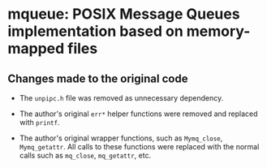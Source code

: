 # mqueue: POSIX Message Queues implementation based on memory-mapped files

## Changes made to the original code

- The `unpipc.h` file was removed as unnecessary dependency.

- The author's original `err*` helper functions were removed and replaced with
`printf`.

- The author's original wrapper functions, such as `Mymq_close`, `Mymq_getattr`.
All calls to these functions were replaced with the normal calls such as
`mq_close`, `mq_getattr`, etc.
